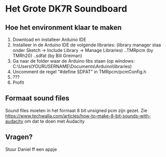 # Het Grote DK7R Soundboard

## Hoe het environment klaar te maken

1. Download en installeer Arduino IDE
2. Installeer in de Arduino IDE de volgende libraries: (library manager staa onder Sketch -> Include Library -> Manage Libraries)
..TMRpcm (by TMRh20)
..sdfat  (by Bill Greiman)
3. Ga naar de folder waar de Arduino libs staan (op windows: C:\Users\YOURUSERNAME\Documents\Arduino\libraries)
4. Uncomment de regel "#define SDFAT" in TMRpcm/pcmConfig.h
5. ???
6. Profit

## Formaat sound files

Sound files moeten in het formaat 8 bit unsigned pcm zijn gezet.
Zie https://www.techwalla.com/articles/how-to-make-8-bit-sounds-with-audacity om dat te doen met Audacity

## Vragen?

Stuur Daniel ff een appje